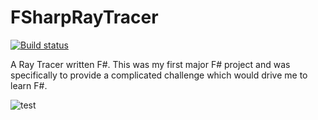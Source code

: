 FSharpRayTracer
===============

[![Build status](https://ci.appveyor.com/api/projects/status/nuhionnp51u2idn4)](https://ci.appveyor.com/project/ErichEss/fsharpraytracer)

A Ray Tracer written F#.  This was my first major F# project and was specifically to provide a complicated challenge which would drive me to learn F#.

![test](https://f.cloud.github.com/assets/3598363/1961108/cebef1a8-8266-11e3-8460-48d2716a370b.png)
